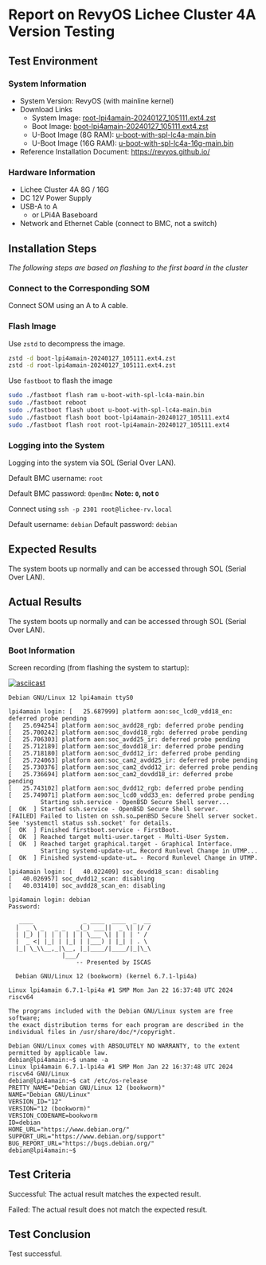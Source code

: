 # Report on RevyOS Lichee Cluster 4A Version Testing

## Test Environment

### System Information

- System Version: RevyOS (with mainline kernel)
- Download Links
  - System Image: [root-lpi4amain-20240127_105111.ext4.zst](https://mirror.iscas.ac.cn/revyos/extra/images/lpi4amain/20240127/root-lpi4amain-20240127_105111.ext4.zst)
  - Boot Image: [boot-lpi4amain-20240127_105111.ext4.zst](https://mirror.iscas.ac.cn/revyos/extra/images/lpi4amain/20240127/boot-lpi4amain-20240127_105111.ext4.zst)
  - U-Boot Image (8G RAM): [u-boot-with-spl-lc4a-main.bin](https://mirror.iscas.ac.cn/revyos/extra/images/lpi4amain/20240127/u-boot-with-spl-lc4a-main.bin)
  - U-Boot Image (16G RAM): [u-boot-with-spl-lc4a-16g-main.bin](https://mirror.iscas.ac.cn/revyos/extra/images/lpi4amain/20240127/u-boot-with-spl-lc4a-16g-main.bin)
- Reference Installation Document: https://revyos.github.io/

### Hardware Information

- Lichee Cluster 4A 8G / 16G
- DC 12V Power Supply
- USB-A to A
    - or LPi4A Baseboard
- Network and Ethernet Cable (connect to BMC, not a switch)

## Installation Steps

*The following steps are based on flashing to the first board in the cluster*

### Connect to the Corresponding SOM

Connect SOM using an A to A cable.

### Flash Image

Use `zstd` to decompress the image.

```bash
zstd -d boot-lpi4amain-20240127_105111.ext4.zst
zstd -d root-lpi4amain-20240127_105111.ext4.zst
```

Use `fastboot` to flash the image
```bash
sudo ./fastboot flash ram u-boot-with-spl-lc4a-main.bin
sudo ./fastboot reboot
sudo ./fastboot flash uboot u-boot-with-spl-lc4a-main.bin
sudo ./fastboot flash boot boot-lpi4amain-20240127_105111.ext4
sudo ./fastboot flash root root-lpi4amain-20240127_105111.ext4
```

### Logging into the System

Logging into the system via SOL (Serial Over LAN).

Default BMC username: `root`

Default BMC password: `0penBmc`  **Note: `0`, not `O`**

Connect using `ssh -p 2301 root@lichee-rv.local`

Default username: `debian`
Default password: `debian`

## Expected Results

The system boots up normally and can be accessed through SOL (Serial Over LAN).

## Actual Results

The system boots up normally and can be accessed through SOL (Serial Over LAN).

### Boot Information

Screen recording (from flashing the system to startup):

[![asciicast](https://asciinema.org/a/TVYy7DGHQR3O71I9BGJL0bECY.svg)](https://asciinema.org/a/TVYy7DGHQR3O71I9BGJL0bECY)

```log
Debian GNU/Linux 12 lpi4amain ttyS0

lpi4amain login: [   25.687999] platform aon:soc_lcd0_vdd18_en: deferred probe pending
[   25.694254] platform aon:soc_avdd28_rgb: deferred probe pending
[   25.700242] platform aon:soc_dovdd18_rgb: deferred probe pending
[   25.706303] platform aon:soc_avdd25_ir: deferred probe pending
[   25.712189] platform aon:soc_dovdd18_ir: deferred probe pending
[   25.718180] platform aon:soc_dvdd12_ir: deferred probe pending
[   25.724063] platform aon:soc_cam2_avdd25_ir: deferred probe pending
[   25.730376] platform aon:soc_cam2_dvdd12_ir: deferred probe pending
[   25.736694] platform aon:soc_cam2_dovdd18_ir: deferred probe pending
[   25.743102] platform aon:soc_dvdd12_rgb: deferred probe pending
[   25.749071] platform aon:soc_lcd0_vdd33_en: deferred probe pending
         Starting ssh.service - OpenBSD Secure Shell server...
[  OK  ] Started ssh.service - OpenBSD Secure Shell server.
[FAILED] Failed to listen on ssh.so…penBSD Secure Shell server socket.
See 'systemctl status ssh.socket' for details.
[  OK  ] Finished firstboot.service - FirstBoot.
[  OK  ] Reached target multi-user.target - Multi-User System.
[  OK  ] Reached target graphical.target - Graphical Interface.
         Starting systemd-update-ut… Record Runlevel Change in UTMP...
[  OK  ] Finished systemd-update-ut… - Record Runlevel Change in UTMP.

lpi4amain login: [   40.022409] soc_dovdd18_scan: disabling
[   40.026957] soc_dvdd12_scan: disabling
[   40.031410] soc_avdd28_scan_en: disabling

lpi4amain login: debian
Password: 

   ____              _ ____  ____  _  __
  |  _ \ _   _ _   _(_) ___||  _ \| |/ /
  | |_) | | | | | | | \___ \| | | | ' / 
  |  _ <| |_| | |_| | |___) | |_| | . \ 
  |_| \_\\__,_|\__, |_|____/|____/|_|\_\
               |___/                    
                   -- Presented by ISCAS

  Debian GNU/Linux 12 (bookworm) (kernel 6.7.1-lpi4a)

Linux lpi4amain 6.7.1-lpi4a #1 SMP Mon Jan 22 16:37:48 UTC 2024 riscv64

The programs included with the Debian GNU/Linux system are free software;
the exact distribution terms for each program are described in the
individual files in /usr/share/doc/*/copyright.

Debian GNU/Linux comes with ABSOLUTELY NO WARRANTY, to the extent
permitted by applicable law.
debian@lpi4amain:~$ uname -a
Linux lpi4amain 6.7.1-lpi4a #1 SMP Mon Jan 22 16:37:48 UTC 2024 riscv64 GNU/Linux
debian@lpi4amain:~$ cat /etc/os-release 
PRETTY_NAME="Debian GNU/Linux 12 (bookworm)"
NAME="Debian GNU/Linux"
VERSION_ID="12"
VERSION="12 (bookworm)"
VERSION_CODENAME=bookworm
ID=debian
HOME_URL="https://www.debian.org/"
SUPPORT_URL="https://www.debian.org/support"
BUG_REPORT_URL="https://bugs.debian.org/"
debian@lpi4amain:~$ 

```

## Test Criteria

Successful: The actual result matches the expected result.

Failed: The actual result does not match the expected result.

## Test Conclusion

Test successful.

